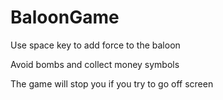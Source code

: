 # BaloonGame
Use space key to add force to the baloon

Avoid bombs and collect money symbols

The game will stop you if you try to go off screen
